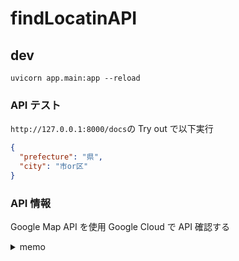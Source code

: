 # findLocatinAPI

## dev

```
uvicorn app.main:app --reload
```

### API テスト

`http://127.0.0.1:8000/docs`の Try out で以下実行

```json
{
  "prefecture": "県",
  "city": "市or区"
}
```

### API 情報

Google Map API を使用
Google Cloud で API 確認する

<details>
<summary>memo</summary>

- テスト実行時めちゃくちゃ重いので処理速度を早くする
- データの取得項目の見直し

</details>
